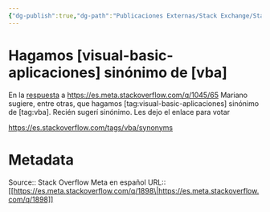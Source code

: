 ```yaml
---
{"dg-publish":true,"dg-path":"Publicaciones Externas/Stack Exchange/Stack Overflow en español/Stack Overflow en español Meta/es.meta.stackoverflow.com-1898.md","permalink":"/publicaciones-externas/stack-exchange/stack-overflow-en-espanol/stack-overflow-en-espanol-meta/es-meta-stackoverflow-com-1898/","title":"Hagamos [visual-basic-aplicaciones] sinónimo de [vba]","hide":true,"noteIcon":"\"0\"","created":"2024-04-03T12:49:10.630-06:00","updated":"2024-04-05T16:44:01.156-06:00"}
---
```


# Hagamos [visual-basic-aplicaciones] sinónimo de [vba]

En la [respuesta][1] a https://es.meta.stackoverflow.com/q/1045/65 Mariano sugiere, entre otras, que hagamos [tag:visual-basic-aplicaciones] sinónimo de [tag:vba]. Recién sugerí sinónimo. Les dejo el enlace para votar

https://es.stackoverflow.com/tags/vba/synonyms 


  [1]: https://es.meta.stackoverflow.com/a/1047/65

# Metadata
Source:: Stack Overflow Meta en español
URL:: [[https://es.meta.stackoverflow.com/q/1898\|https://es.meta.stackoverflow.com/q/1898]]

